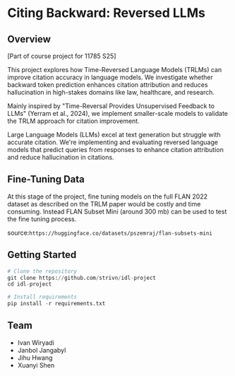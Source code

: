 # Citing Backward: Reversed LLMs


## Overview

[Part of course project for 11785 S25]

This project explores how Time-Reversed Language Models (TRLMs) can improve citation accuracy in language models. We investigate whether backward token prediction enhances citation attribution and reduces hallucination in high-stakes domains like law, healthcare, and research.

Mainly inspired by "Time-Reversal Provides Unsupervised Feedback to LLMs" (Yerram et al., 2024), we implement smaller-scale models to validate the TRLM approach for citation improvement.

Large Language Models (LLMs) excel at text generation but struggle with accurate citation. We're implementing and evaluating reversed language models that predict queries from responses to enhance citation attribution and reduce hallucination in citations.

## Fine-Tuning Data

At this stage of the project, fine tuning models on the full FLAN 2022 dataset as described on the TRLM paper would be costly and time consuming. Instead FLAN Subset Mini (around 300 mb) can be used to test the fine tuning process.

source:`https://huggingface.co/datasets/pszemraj/flan-subsets-mini`



## Getting Started
```python
# Clone the repository
git clone https://github.com/strivn/idl-project
cd idl-project

# Install requirements
pip install -r requirements.txt

```

## Team
- Ivan Wiryadi
- Janbol Jangabyl
- Jihu Hwang
- Xuanyi Shen
